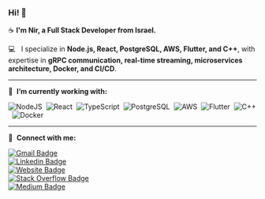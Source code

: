 ### Hi! 👋 
☕&nbsp;**I'm Nir, a Full Stack Developer from Israel.**  

💻 &nbsp; I specialize in **Node.js, React, PostgreSQL, AWS, Flutter, and C++**, with expertise in **gRPC communication, real-time streaming, microservices architecture, Docker, and CI/CD**.  

---

🔭 &nbsp;**I’m currently working with:**  

![NodeJS](https://img.shields.io/badge/node.js-6DA55F?style=for-the-badge&logo=node.js&logoColor=white)&nbsp;
![React](https://img.shields.io/badge/react-%2300599C?style=for-the-badge&logo=react)&nbsp;
![TypeScript](https://img.shields.io/badge/TypeScript-%23007ACC.svg?style=for-the-badge&logo=typescript&logoColor=white)&nbsp;
![PostgreSQL](https://img.shields.io/badge/postgresql-%23316192.svg?style=for-the-badge&logo=postgresql&logoColor=white)&nbsp;
![AWS](https://img.shields.io/badge/AWS-232F3E?style=for-the-badge&&logo=amazonwebservices&logoColor=white)&nbsp;
![Flutter](https://img.shields.io/badge/flutter-%2302569B.svg?style=for-the-badge&logo=flutter&logoColor=white)&nbsp;
![C++](https://img.shields.io/badge/C++-%2300599C.svg?style=for-the-badge&logo=c%2B%2B)&nbsp;
![Docker](https://img.shields.io/badge/docker-%230db7ed.svg?style=for-the-badge&logo=docker&logoColor=white)&nbsp;

---

🔗 &nbsp;**Connect with me:**  

[![Gmail Badge](https://img.shields.io/badge/-nir.almog90-D14836?style=flat&logo=gmail&logoColor=white&link=mailto:nir.almog90@gmail.com)](mailto:nir.almog90@gmail.com)  
[![Linkedin Badge](https://img.shields.io/badge/-nir--almog--9a4202151-blue?style=flat&logo=Linkedin&logoColor=white&link=https://www.linkedin.com/in/nir-almog-9a4202151/)](https://www.linkedin.com/in/nir-almog-9a4202151/)  
[![Website Badge](https://img.shields.io/badge/-niralmog.dev-47CCCC?style=flat&logo=Google-Chrome&logoColor=white&link=https://niralmog.dev)](https://niralmog.dev)  
[![Stack Overflow Badge](https://img.shields.io/badge/-nir--almog-%23E34F26?style=flat&logo=stackoverflow&logoColor=white&link=https://stackoverflow.com/users/14042455/nir)](https://stackoverflow.com/users/14042455/nir)  
[![Medium Badge](https://img.shields.io/badge/-@nir.almog90-000000?style=flat&labelColor=000000&logo=Medium&link=https://medium.com/@nir.almog90)](https://medium.com/@nir.almog90)  
